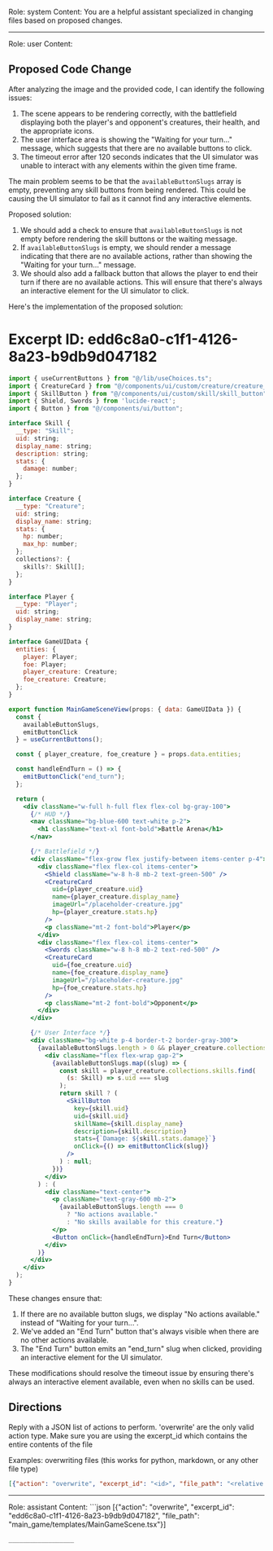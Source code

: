 Role: system
Content: You are a helpful assistant specialized in changing files based on proposed changes.
__________________
Role: user
Content: 
## Proposed Code Change
After analyzing the image and the provided code, I can identify the following issues:

1. The scene appears to be rendering correctly, with the battlefield displaying both the player's and opponent's creatures, their health, and the appropriate icons.
2. The user interface area is showing the "Waiting for your turn..." message, which suggests that there are no available buttons to click.
3. The timeout error after 120 seconds indicates that the UI simulator was unable to interact with any elements within the given time frame.

The main problem seems to be that the `availableButtonSlugs` array is empty, preventing any skill buttons from being rendered. This could be causing the UI simulator to fail as it cannot find any interactive elements.

Proposed solution:
1. We should add a check to ensure that `availableButtonSlugs` is not empty before rendering the skill buttons or the waiting message.
2. If `availableButtonSlugs` is empty, we should render a message indicating that there are no available actions, rather than showing the "Waiting for your turn..." message.
3. We should also add a fallback button that allows the player to end their turn if there are no available actions. This will ensure that there's always an interactive element for the UI simulator to click.

Here's the implementation of the proposed solution:

# Excerpt ID: edd6c8a0-c1f1-4126-8a23-b9db9d047182
```jsx main_game/templates/MainGameScene.tsx
import { useCurrentButtons } from "@/lib/useChoices.ts";
import { CreatureCard } from "@/components/ui/custom/creature/creature_card";
import { SkillButton } from "@/components/ui/custom/skill/skill_button";
import { Shield, Swords } from 'lucide-react';
import { Button } from "@/components/ui/button";

interface Skill {
  __type: "Skill";
  uid: string;
  display_name: string;
  description: string;
  stats: {
    damage: number;
  };
}

interface Creature {
  __type: "Creature";
  uid: string;
  display_name: string;
  stats: {
    hp: number;
    max_hp: number;
  };
  collections?: {
    skills?: Skill[];
  };
}

interface Player {
  __type: "Player";
  uid: string;
  display_name: string;
}

interface GameUIData {
  entities: {
    player: Player;
    foe: Player;
    player_creature: Creature;
    foe_creature: Creature;
  };
}

export function MainGameSceneView(props: { data: GameUIData }) {
  const {
    availableButtonSlugs,
    emitButtonClick
  } = useCurrentButtons();

  const { player_creature, foe_creature } = props.data.entities;

  const handleEndTurn = () => {
    emitButtonClick("end_turn");
  };

  return (
    <div className="w-full h-full flex flex-col bg-gray-100">
      {/* HUD */}
      <nav className="bg-blue-600 text-white p-2">
        <h1 className="text-xl font-bold">Battle Arena</h1>
      </nav>

      {/* Battlefield */}
      <div className="flex-grow flex justify-between items-center p-4">
        <div className="flex flex-col items-center">
          <Shield className="w-8 h-8 mb-2 text-green-500" />
          <CreatureCard
            uid={player_creature.uid}
            name={player_creature.display_name}
            imageUrl="/placeholder-creature.jpg"
            hp={player_creature.stats.hp}
          />
          <p className="mt-2 font-bold">Player</p>
        </div>
        <div className="flex flex-col items-center">
          <Swords className="w-8 h-8 mb-2 text-red-500" />
          <CreatureCard
            uid={foe_creature.uid}
            name={foe_creature.display_name}
            imageUrl="/placeholder-creature.jpg"
            hp={foe_creature.stats.hp}
          />
          <p className="mt-2 font-bold">Opponent</p>
        </div>
      </div>

      {/* User Interface */}
      <div className="bg-white p-4 border-t-2 border-gray-300">
        {availableButtonSlugs.length > 0 && player_creature.collections?.skills ? (
          <div className="flex flex-wrap gap-2">
            {availableButtonSlugs.map((slug) => {
              const skill = player_creature.collections.skills.find(
                (s: Skill) => s.uid === slug
              );
              return skill ? (
                <SkillButton
                  key={skill.uid}
                  uid={skill.uid}
                  skillName={skill.display_name}
                  description={skill.description}
                  stats={`Damage: ${skill.stats.damage}`}
                  onClick={() => emitButtonClick(slug)}
                />
              ) : null;
            })}
          </div>
        ) : (
          <div className="text-center">
            <p className="text-gray-600 mb-2">
              {availableButtonSlugs.length === 0
                ? "No actions available."
                : "No skills available for this creature."}
            </p>
            <Button onClick={handleEndTurn}>End Turn</Button>
          </div>
        )}
      </div>
    </div>
  );
}
```

These changes ensure that:
1. If there are no available button slugs, we display "No actions available." instead of "Waiting for your turn...".
2. We've added an "End Turn" button that's always visible when there are no other actions available.
3. The "End Turn" button emits an "end_turn" slug when clicked, providing an interactive element for the UI simulator.

These modifications should resolve the timeout issue by ensuring there's always an interactive element available, even when no skills can be used.

## Directions
Reply with a JSON list of actions to perform. 'overwrite' are the only valid action type. 
Make sure you are using the excerpt_id which contains the entire contents of the file

Examples:
overwriting files (this works for python, markdown, or any other file type)
```json output_example1
[{"action": "overwrite", "excerpt_id": "<id>", "file_path": "<relative file path>"}]
```

__________________
Role: assistant
Content: ```json
[{"action": "overwrite", "excerpt_id": "edd6c8a0-c1f1-4126-8a23-b9db9d047182", "file_path": "main_game/templates/MainGameScene.tsx"}]
```
__________________
